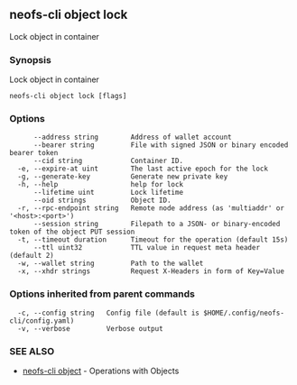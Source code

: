 ## neofs-cli object lock

Lock object in container

### Synopsis

Lock object in container

```
neofs-cli object lock [flags]
```

### Options

```
      --address string        Address of wallet account
      --bearer string         File with signed JSON or binary encoded bearer token
      --cid string            Container ID.
  -e, --expire-at uint        The last active epoch for the lock
  -g, --generate-key          Generate new private key
  -h, --help                  help for lock
      --lifetime uint         Lock lifetime
      --oid strings           Object ID.
  -r, --rpc-endpoint string   Remote node address (as 'multiaddr' or '<host>:<port>')
      --session string        Filepath to a JSON- or binary-encoded token of the object PUT session
  -t, --timeout duration      Timeout for the operation (default 15s)
      --ttl uint32            TTL value in request meta header (default 2)
  -w, --wallet string         Path to the wallet
  -x, --xhdr strings          Request X-Headers in form of Key=Value
```

### Options inherited from parent commands

```
  -c, --config string   Config file (default is $HOME/.config/neofs-cli/config.yaml)
  -v, --verbose         Verbose output
```

### SEE ALSO

* [neofs-cli object](neofs-cli_object.md)	 - Operations with Objects

